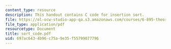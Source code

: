 ```yaml
---
content_type: resource
description: This handout contains C code for insertion sort.
file: https://ol-ocw-studio-app-qa.s3.amazonaws.com/courses/6-895-theory-of-parallel-systems-sma-5509-fall-2003/697ac6434b96c75a9e35f55799077796_sort_code.pdf
file_type: application/pdf
resourcetype: Document
title: sort_code.pdf
uid: 697ac643-4b96-c75a-9e35-f55799077796
---
```

